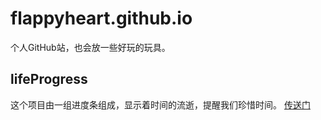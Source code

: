 # flappyheart.github.io

个人GitHub站，也会放一些好玩的玩具。

## lifeProgress
这个项目由一组进度条组成，显示着时间的流逝，提醒我们珍惜时间。
[传送门](https://flappyheart.github.io/life_progress/index.html)
